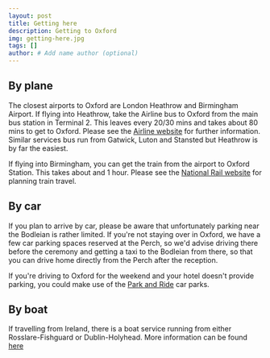 ```yaml
---
layout: post
title: Getting here
description: Getting to Oxford
img: getting-here.jpg
tags: []
author: # Add name author (optional)
---
```



## By plane

The closest airports to Oxford are London Heathrow and Birmingham Airport. If
flying into Heathrow, take the Airline bus to Oxford from the main bus station
in Terminal 2. This leaves every 20/30 mins and takes about 80 mins to get to
Oxford. Please see the [Airline website](https://airline.oxfordbus.co.uk/timetables/airline-heathrow) 
for further information. Similar services
bus run from Gatwick, Luton and Stansted but Heathrow is by far the easiest.

If flying into Birmingham, you can get the train from the airport to Oxford
Station. This takes about and 1 hour. Please see the [National Rail website](http://www.nationalrail.co.uk)
for planning train travel.

## By car

If you plan to arrive by car, please be aware that unfortunately parking near
the Bodleian is rather limited. If you're not staying over in Oxford, we have a
few car parking spaces reserved at the Perch, so we'd advise driving there
before the ceremony and getting a taxi to the Bodleian from there, so that you
can drive home directly from the Perch after the reception.


If you're driving to Oxford for the weekend and your hotel doesn't provide
parking, you could make use of the [Park and Ride](https://www.oxfordshire.gov.uk/cms/public-site/park-and-ride) 
car parks.

## By boat

If travelling from Ireland, there is a boat service running from either Rosslare-Fishguard or Dublin-Holyhead. 
More information can be found [here](https://www.directferries.co.uk/ireland.htm)
